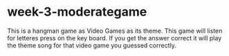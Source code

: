 # week-3-moderategame

This is a hangman game as Video Games as its theme. This game will listen for letteres press on the key board. If you get the answer correct it will play the theme song for that video game you guessed correctly. 
